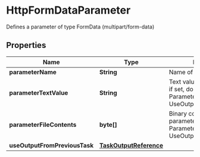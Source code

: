 

# HttpFormDataParameter

Defines a parameter of type FormData (multipart/form-data)

## Properties

| Name | Type | Description | Notes |
|------------ | ------------- | ------------- | -------------|
|**parameterName** | **String** | Name of the parameter |  [optional] |
|**parameterTextValue** | **String** | Text value of the parameter; if set, do not set ParameterFileContents or UseOutputFromPreviousTask |  [optional] |
|**parameterFileContents** | **byte[]** | Binary contents of the parameter; if set, do not set ParameterTextValue or UseOutputFromPreviousTask |  [optional] |
|**useOutputFromPreviousTask** | [**TaskOutputReference**](TaskOutputReference.md) |  |  [optional] |



